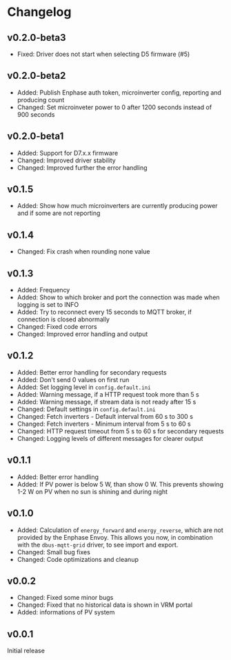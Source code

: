 # Changelog

## v0.2.0-beta3
* Fixed: Driver does not start when selecting D5 firmware (#5)

## v0.2.0-beta2
* Added: Publish Enphase auth token, microinverter config, reporting and producing count
* Changed: Set microinveter power to 0 after 1200 seconds instead of 900 seconds

## v0.2.0-beta1
* Added: Support for D7.x.x firmware
* Changed: Improved driver stability
* Changed: Improved further the error handling

## v0.1.5
* Added: Show how much microinverters are currently producing power and if some are not reporting

## v0.1.4
* Changed: Fix crash when rounding none value

## v0.1.3
* Added: Frequency
* Added: Show to which broker and port the connection was made when logging is set to INFO
* Added: Try to reconnect every 15 seconds to MQTT broker, if connection is closed abnormally
* Changed: Fixed code errors
* Changed: Improved error handling and output

## v0.1.2
* Added: Better error handling for secondary requests
* Added: Don't send 0 values on first run
* Added: Set logging level in `config.default.ini`
* Added: Warning message, if a HTTP request took more than 5 s
* Added: Warning message, if stream data is not ready after 15 s
* Changed: Default settings in `config.default.ini`
* Changed: Fetch inverters - Default interval from 60 s to 300 s
* Changed: Fetch inverters - Minimum interval from 5 s to 60 s
* Changed: HTTP request timeout from 5 s to 60 s for secondary requests
* Changed: Logging levels of different messages for clearer output

## v0.1.1
* Added: Better error handling
* Added: If PV power is below 5 W, than show 0 W. This prevents showing 1-2 W on PV when no sun is shining and during night

## v0.1.0
* Added: Calculation of `energy_forward` and `energy_reverse`, which are not provided by the Enphase Envoy. This allows you now, in combination with the `dbus-mqtt-grid` driver, to see import and export.
* Changed: Small bug fixes
* Changed: Code optimizations and cleanup

## v0.0.2
* Changed: Fixed some minor bugs
* Changed: Fixed that no historical data is shown in VRM portal
* Added: informations of PV system

## v0.0.1
Initial release
